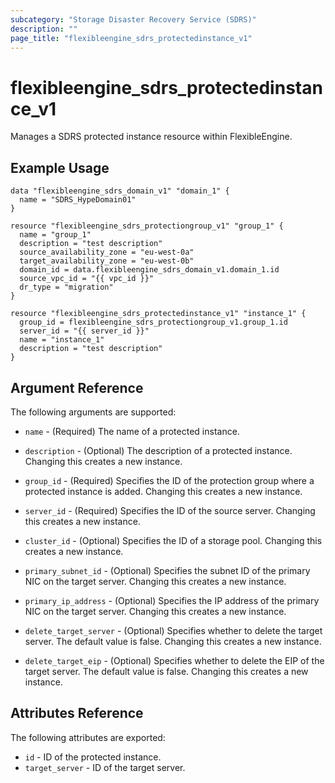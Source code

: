 ```yaml
---
subcategory: "Storage Disaster Recovery Service (SDRS)"
description: ""
page_title: "flexibleengine_sdrs_protectedinstance_v1"
---
```


# flexibleengine_sdrs_protectedinstance_v1

Manages a SDRS protected instance resource within FlexibleEngine.

## Example Usage

```hcl
data "flexibleengine_sdrs_domain_v1" "domain_1" {
  name = "SDRS_HypeDomain01"
}

resource "flexibleengine_sdrs_protectiongroup_v1" "group_1" {
  name = "group_1"
  description = "test description"
  source_availability_zone = "eu-west-0a"
  target_availability_zone = "eu-west-0b"
  domain_id = data.flexibleengine_sdrs_domain_v1.domain_1.id
  source_vpc_id = "{{ vpc_id }}"
  dr_type = "migration"
}

resource "flexibleengine_sdrs_protectedinstance_v1" "instance_1" {
  group_id = flexibleengine_sdrs_protectiongroup_v1.group_1.id
  server_id = "{{ server_id }}"
  name = "instance_1"
  description = "test description"
}

```

## Argument Reference

The following arguments are supported:

* `name` - (Required) The name of a protected instance.

* `description` - (Optional) The description of a protected instance. Changing this creates a new instance.

* `group_id` - (Required) Specifies the ID of the protection group where a protected instance is added.
  Changing this creates a new instance.

* `server_id` - (Required) Specifies the ID of the source server. Changing this creates a new instance.

* `cluster_id` - (Optional) Specifies the ID of a storage pool. Changing this creates a new instance.

* `primary_subnet_id` - (Optional) Specifies the subnet ID of the primary NIC on the target server.
  Changing this creates a new instance.

* `primary_ip_address` - (Optional) Specifies the IP address of the primary NIC on the target server.
  Changing this creates a new instance.

* `delete_target_server` - (Optional) Specifies whether to delete the target server. The default value is false.
  Changing this creates a new instance.

* `delete_target_eip` - (Optional) Specifies whether to delete the EIP of the target server. The default value is false.
  Changing this creates a new instance.

## Attributes Reference

The following attributes are exported:

* `id` -  ID of the protected instance.
* `target_server` -  ID of the target server.

